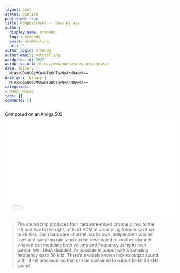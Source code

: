 ```yaml
---
layout: post
status: publish
published: true
title: Kompositkrut -- Save My Ass
author:
  display_name: mrmondo
  login: mrmondo
  email: not@telling
  url: ''
author_login: mrmondo
author_email: not@telling
wordpress_id: 2637
wordpress_url: http://www.mondotunes.org/?p=2637
date: !binary |-
  MjAxNC0wNC0yMCAxNTo0OTowNyArMDAwMA==
date_gmt: !binary |-
  MjAxNC0wNC0yMCAwNTo0OTowNyArMDAwMA==
categories:
- Mondo Music
tags: []
comments: []
---
```

Composed on an Amiga 500
<iframe width="560" height="315" src="//www.youtube.com/embed/pYsEP1TvHeM" frameborder="0"> </iframe>
<blockquote>The sound chip produces four hardware-mixed channels, two to the left and two to the right, of 8-bit PCM at a sampling frequency of up to 28 kHz. Each hardware channel has its own independent volume level and sampling rate, and can be designated to another channel where it can modulate both volume and frequency using its own output. With DMA disabled it's possible to output with a sampling frequency up to 56 kHz. There's a widely known trick to output sound with 14-bit precision too that can be combined to output 14-bit 56 kHz sound.</blockquote>
